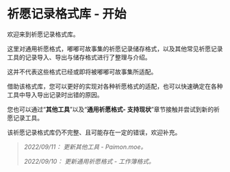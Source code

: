 # 祈愿记录格式库 - 开始
<!-- {docsify-ignore-all} -->
欢迎来到祈愿记录格式库。

这里对通用祈愿格式，嘟嘟可故事集的祈愿记录储存格式，以及其他常见祈愿记录工具的记录导入、导出与储存格式进行了整理与介绍。

这并不代表这些格式已经或即将被嘟嘟可故事集所适配。

借助该格式库，您可以更好的实现对各种祈愿格式的适配，也可以快速确定在各种工具中导入导出记录时出错的原因。

您也可以通过“**其他工具**”以及“**通用祈愿格式- 支持现状**”章节接触并尝试到新的祈愿记录工具。

该祈愿记录格式库仍不完整、且可能存在一定的错误，欢迎补充。

> *2022/09/11： 更新其他工具 - Paimon.moe。*
>
> *2022/09/10： 更新通用祈愿格式 - 工作簿格式。*